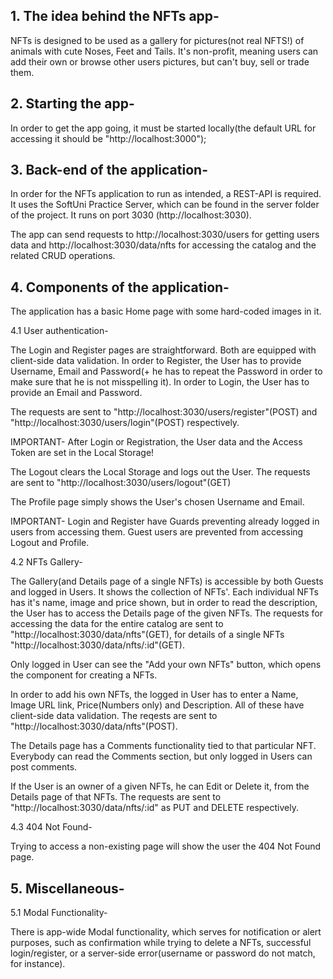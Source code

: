 ## 1. The idea behind the NFTs app-

NFTs is designed to be used as a gallery for pictures(not real NFTS!) of animals with cute Noses, Feet and Tails. It's non-profit, meaning users can add their own or browse other users pictures, but can't buy, sell or trade them. 


## 2. Starting the app-

In order to get the app going, it must be started locally(the default URL for accessing it should be "http://localhost:3000");


## 3. Back-end of the application- 

In order for the NFTs application to run as intended, a REST-API is required. It uses the SoftUni Practice Server, which can be found in the server folder of the project. It runs on port 3030 (http://localhost:3030).

The app can send requests to http://localhost:3030/users for getting users data and http://localhost:3030/data/nfts for accessing the catalog and the related CRUD operations.  


## 4. Components of the application-

The application has a basic Home page with some hard-coded images in it.

4.1 User authentication-

The Login and Register pages are straightforward. Both are equipped with client-side data validation. In order to Register, the User has to provide Username, Email and Password(+ he has to repeat the Password in order to make sure that he is not misspelling it). In order to Login, the User has to provide an Email and Password.

The requests are sent to "http://localhost:3030/users/register"(POST) and "http://localhost:3030/users/login"(POST) respectively. 

IMPORTANT- After Login or Registration, the User data and the Access Token are set in the Local Storage!

The Logout clears the Local Storage and logs out the User. The requests are sent to "http://localhost:3030/users/logout"(GET)

The Profile page simply shows the User's chosen Username and Email. 

IMPORTANT- Login and Register have Guards preventing already logged in users from accessing them. Guest users are prevented from accessing Logout and Profile.

4.2 NFTs Gallery-

The Gallery(and Details page of a single NFTs) is accessible by both Guests and logged in Users. It shows the collection of NFTs'. Each individual NFTs has it's name, image and price shown, but in order to read the description, the User has to access the Details page of the given NFTs. The requests for accessing the data for the entire catalog are sent to "http://localhost:3030/data/nfts"(GET), for details of a single NFTs "http://localhost:3030/data/nfts/:id"(GET).

Only logged in User can see the "Add your own NFTs" button, which opens the component for creating a NFTs.

In order to add his own NFTs, the logged in User has to enter a Name, Image URL link, Price(Numbers only) and Description. All of these have client-side data validation. The reqests are sent to "http://localhost:3030/data/nfts"(POST).

The Details page has a Comments functionality tied to that particular NFT. Everybody can read the Comments section, but only logged in Users can post comments. 

If the User is an owner of a given NFTs, he can Edit or Delete it, from the Details page of that NFTs. The requests are sent to "http://localhost:3030/data/nfts/:id" as PUT and DELETE respectively. 

4.3 404 Not Found-

Trying to access a non-existing page will show the user the 404 Not Found page.


## 5. Miscellaneous-

5.1 Modal Functionality-

There is app-wide Modal functionality, which serves for notification or alert purposes, such as confirmation while trying to delete a NFTs, successful login/register, or a server-side error(username or password do not match, for instance). 
